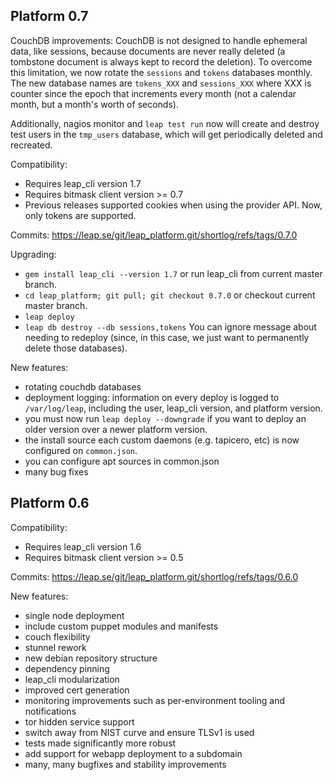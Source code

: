 Platform 0.7
-------------------------------------

CouchDB improvements: CouchDB is not designed to handle ephemeral data, like
sessions, because documents are never really deleted (a tombstone document is
always kept to record the deletion). To overcome this limitation, we now
rotate the `sessions` and `tokens` databases monthly. The new database names
are `tokens_XXX` and `sessions_XXX` where XXX is counter since the epoch that
increments every month (not a calendar month, but a month's worth of seconds).

Additionally, nagios monitor and `leap test run` now will create and destroy
test users in the `tmp_users` database, which will get periodically deleted
and recreated.

Compatibility:

* Requires leap_cli version 1.7
* Requires bitmask client version >= 0.7
* Previous releases supported cookies when using the provider API. Now, only tokens are supported.

Commits: https://leap.se/git/leap_platform.git/shortlog/refs/tags/0.7.0

Upgrading:

* `gem install leap_cli --version 1.7` or run leap_cli from current master branch.
* `cd leap_platform; git pull; git checkout 0.7.0` or checkout current master branch.
* `leap deploy`
* `leap db destroy --db sessions,tokens` You can ignore message about needing
  to redeploy (since, in this case, we just want to permanently delete those
  databases).

New features:

* rotating couchdb databases
* deployment logging: information on every deploy is logged to
  `/var/log/leap`, including the user, leap_cli version, and platform version.
* you must now run `leap deploy --downgrade` if you want to deploy an older
  version over a newer platform version.
* the install source each custom daemons (e.g. tapicero, etc) is now
  configured on `common.json`.
* you can configure apt sources in common.json
* many bug fixes

Platform 0.6
-------------------------------------

Compatibility:

* Requires leap_cli version 1.6
* Requires bitmask client version >= 0.5

Commits: https://leap.se/git/leap_platform.git/shortlog/refs/tags/0.6.0

New features:

* single node deployment
* include custom puppet modules and manifests
* couch flexibility
* stunnel rework
* new debian repository structure
* dependency pinning
* leap_cli modularization
* improved cert generation
* monitoring improvements such as per-environment tooling and notifications
* tor hidden service support
* switch away from NIST curve and ensure TLSv1 is used
* tests made significantly more robust
* add support for webapp deployment to a subdomain
* many, many bugfixes and stability improvements
